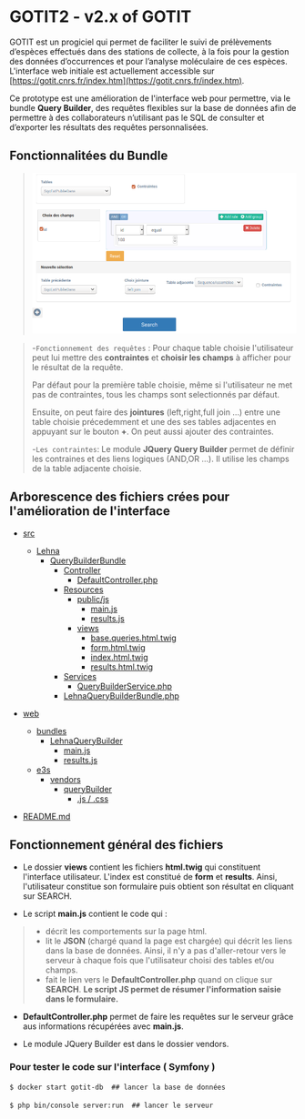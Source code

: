 # GOTIT2 - v2.x of GOTIT

GOTIT est un progiciel qui permet de faciliter le suivi de prélèvements d’espèces effectués dans des stations de collecte, à la fois pour la gestion des données d’occurrences et pour l’analyse moléculaire de ces espèces. L'interface web initiale est actuellement accessible sur [https://gotit.cnrs.fr/index.htm](https://gotit.cnrs.fr/index.htm).

Ce prototype est une amélioration de l'interface web pour permettre, via le bundle **Query Builder**, des requêtes flexibles sur la base de données afin de permettre à des collaborateurs n’utilisant pas le SQL de consulter et d’exporter les résultats des requêtes personnalisées. 
 
## Fonctionnalitées du Bundle
>
>![picture](./Capture_interface.png)

>-`Fonctionnement des requêtes` : 
Pour chaque table choisie l'utilisateur peut lui mettre des **contraintes** et **choisir les champs** à afficher pour le résultat de la requête. 
>
>Par défaut pour la première table choisie, même si l'utilisateur ne met pas de contraintes, tous les champs sont selectionnés par défaut. 
>
>Ensuite, on peut faire des **jointures** (left,right,full join ...) entre une table choisie précedemment et une des ses tables adjacentes en appuyant sur le bouton **+**. On peut aussi ajouter des contraintes. 
>
>-`Les contraintes`: 
Le module **JQuery Query Builder** permet de définir les contraines et des liens logiques (AND,OR ...). Il utilise les champs de la table adjacente choisie.





## Arborescence des fichiers crées pour l'amélioration de l'interface


 * [src]()
    * [Lehna]()
      * [QueryBuilderBundle]()
        * [Controller]()
          * [DefaultController.php]()
        * [Resources]()
            * [public/js]()
              * [main.js]()
              * [results.js]()
            * [views]()
              * [base.queries.html.twig]()
              * [form.html.twig]()
              * [index.html.twig]()
              * [results.html.twig]()
        * [Services]()
          * [QueryBuilderService.php]()
        * [LehnaQueryBuilderBundle.php]()
  * [web]()
    * [bundles]()
      * [LehnaQueryBuilder]()
          * [main.js]()
          * [results.js]()
    * [e3s]()
      * [vendors]()
          * [queryBuilder]()
              * [.js / .css]()
         
 * [README.md](./README.md)
 
 

## Fonctionnement général des fichiers 
 
- Le dossier **views** contient les fichiers **html.twig** qui constituent l'interface utilisateur. L'index est constitué de **form** et **results**. Ainsi, l'utilisateur constitue son formulaire puis obtient son résultat en cliquant sur SEARCH. 

- Le script **main.js** contient le code qui :
>- décrit les comportements sur la page html. 
>- lit le **JSON** (chargé quand la page est chargée) qui décrit les liens dans la base de données. Ainsi, il n'y a pas d'aller-retour vers le serveur à chaque fois que l'utilisateur choisi des tables et/ou champs. 
>- fait le lien vers le **DefaultController.php** quand on clique sur **SEARCH**. **Le script JS permet de résumer l'information saisie dans le formulaire.**

- **DefaultController.php** permet de faire les requêtes sur le serveur grâce aus informations récupérées avec **main.js**. 

- Le module JQuery Builder est dans le dossier vendors.


### Pour tester le code sur l'interface ( Symfony )
 
```
$ docker start gotit-db  ## lancer la base de données

$ php bin/console server:run  ## lancer le serveur


```
